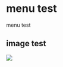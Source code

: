 # menu test

menu test

## image test 

![](https://upload.wikimedia.org/wikipedia/commons/6/66/180524_%EA%B9%80%ED%8F%AC%EA%B3%B5%ED%95%AD_%ED%8A%B8%EC%99%80%EC%9D%B4%EC%8A%A4_%EC%82%AC%EB%82%98.jpg)